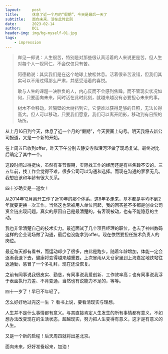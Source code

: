 ```yaml
---
layout:     post
title:      休息了近一个月的“假期”，今天是最后一天了
subtitle:   面向未来，活在此时此刻
date:       2023-02-14
author:     DCL
header-img: img/bg-myself-01.jpg
tags:
    - impression
---
```


> 岸见一郎说：人生很苦，特别是对那些很认真活着的人来说更是苦。但人生对每个人一视同仁，不会仅仅只有苦。
> 
> 阿德勒说：其实我们是在这个地球上放松休息。活着很辛苦没错，但我们其实可以不用过得那么严肃，并感受活着的喜悦。
> 
> 敢与人生的课题一決胜负的人，内心反而不会感到焦躁。而不管现实状况如何，只要面向未来，同时活在此时此刻，就越来越没有必要担心未来的事。
> 
> 树木不会移动，若隔壁的大树挡到它，它便难以获得足够的日照，无法长得高大。但人可以移动，只要我们愿意，我们可以离开阴影，移动到有日照的场所。

从上月16日到今天，休息了近一个月的“假期”，今天要画上句号。明天我将去新公司报道，又是一个新的开始。

在上周五已收到offer，昨天下午分别去静安寺和漕河泾做了现场复试。最终对比后确定了其中一个。

这段时间过得挺快，虽然有春节假期，实际找工作的经历还是有些焦躁不安的。三五年前，找工作会觉得不难，很多公司可以沟通和选择。而现在沟通的寥寥无几。我想应该和年龄有很大关系。

四十岁确实是一道坎！

从2014年12月离开工作了近10年的那个体系，这8年多走来，基本都是平均不到2年就要更换一次工作。当然这也常被用人单位问起，我的回答差不多都是创业公司资金链出现问题。真实的原因自己是最清楚的，有客观被动，也有不能隐忍的主动。

我也非常清楚自己的技术实力。最近面试了几个项目经理的职位，也去了神州数码这样的企业现场做了沟通，最后也没能拿到offer。现在依然要担任技术负责人的岗位。

最近每天都有看书，而运动却少了很多，由此是跑步。随着年龄增加，体能一定会逐渐衰退下去，健康将变得越来越重要。上次冒雨从太仓家里到上海嘉定地铁站往返通勤，感冒了一个多礼拜，现在还没恢复。

之前有同事说我很皮实、勤恳，有同事说我爱创新、工作效率高；也有同事说我浮于表面执行力差、不肯变通，当然也有说能力不足的，等等。

四十一岁了！早已不年轻了。

怎么好好地过完这一生 ？  看书上说，要看清现实与理想。

人生并不是什么事情都有意义。与其直接肯定人生发生的所有事情都有意义，不如想办法改变现在的生活状态，超越现实，努力把人生变得有意义，这才是有意义的人生。

又是一个新的启程！后天周四就将出差北京。

面向未来，好好准备起来，加油！






